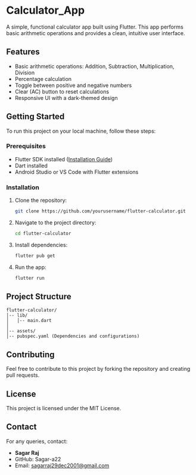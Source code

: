 # Calculator_App

A simple, functional calculator app built using Flutter. This app performs basic arithmetic operations and provides a clean, intuitive user interface.

## Features

- Basic arithmetic operations: Addition, Subtraction, Multiplication, Division
- Percentage calculation
- Toggle between positive and negative numbers
- Clear (AC) button to reset calculations
- Responsive UI with a dark-themed design


## Getting Started

To run this project on your local machine, follow these steps:

### Prerequisites

- Flutter SDK installed ([Installation Guide](https://flutter.dev/docs/get-started/install))
- Dart installed
- Android Studio or VS Code with Flutter extensions

### Installation

1. Clone the repository:
   ```sh
   git clone https://github.com/yourusername/flutter-calculator.git
   ```
2. Navigate to the project directory:
   ```sh
   cd flutter-calculator
   ```
3. Install dependencies:
   ```sh
   flutter pub get
   ```
4. Run the app:
   ```sh
   flutter run
   ```

## Project Structure

```
flutter-calculator/
│-- lib/
│   │-- main.dart 
│   
│-- assets/
│-- pubspec.yaml (Dependencies and configurations)

```

## Contributing

Feel free to contribute to this project by forking the repository and creating pull requests.

## License

This project is licensed under the MIT License.

## Contact

For any queries, contact:

- **Sagar Raj**
- GitHub: Sagar-a22 
- Email: sagarraj29dec2001@gmail.com

